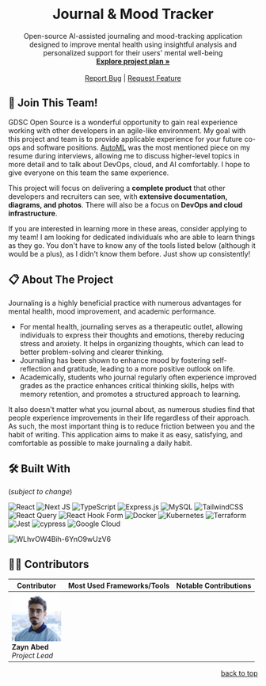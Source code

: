 <a id="readme-top"></a>

<!-- PROJECT SHIELDS -->

<!-- [![Contributors][contributors-shield]][contributors-url]
[![Forks][forks-shield]][forks-url]
[![Stargazers][stars-shield]][stars-url]
[![Issues][issues-shield]][issues-url] -->

<!-- PROJECT LOGO -->
<br />
<div align="center">
  <!-- <a href="https://github.com/othneildrew/Best-README-Template">
    <img src="images/logo.png" alt="Logo" width="80" height="80">
  </a> -->

  <h1 align="center">Journal & Mood Tracker</h1>

  <p align="center">
  Open-source AI-assisted journaling and mood-tracking application designed to improve mental health using insightful analysis and personalized support for their users' mental well-being
    <br />
    <a href="https://github.com/DSC-McMaster-U/ai-journal/blob/main/PROJECT-ROADMAP.MD"><strong>Explore project plan »</strong></a>
    <br />
    <br />
    <!-- <a href="https://github.com/DSC-McMaster-U/ai-journal">View Demo</a> -->
    <!-- | -->
    <a href="https://github.com/DSC-McMaster-U/ai-journal/issues/new?assignees=&labels=&projects=&template=bug_report.md&title=">Report Bug</a>
    |
    <a href="https://github.com/DSC-McMaster-U/ai-journal/issues/new?assignees=&labels=&projects=&template=feature_request.md&title=">Request Feature</a>
  </p>
</div>

<!-- TABLE OF CONTENTS -->
<!-- <details>
  <summary>Table of Contents</summary>
  <ol>
    <li>
      <a href="#about-the-project">About The Project</a>
      <ul>
        <li><a href="#built-with">Built With</a></li>
      </ul>
    </li>
    <li>
      <a href="#getting-started">Getting Started</a>
      <ul>
        <li><a href="#prerequisites">Prerequisites</a></li>
        <li><a href="#installation">Installation</a></li>
      </ul>
    </li>
    <li><a href="#usage">Usage</a></li>
    <li><a href="#roadmap">Roadmap</a></li>
    <li><a href="#contributing">Contributing</a></li>
    <li><a href="#license">License</a></li>
    <li><a href="#contact">Contact</a></li>
    <li><a href="#acknowledgments">Acknowledgments</a></li>
  </ol>
</details> -->

<!-- ABOUT THE PROJECT -->

## 🚨 Join This Team!

GDSC Open Source is a wonderful opportunity to gain real experience working with other developers in an agile-like environment. My goal with this project and team is to provide applicable experience for your future co-ops and software positions. [AutoML](https://github.com/DSC-McMaster-U/Auto-ML) was the most mentioned piece on my resume during interviews, allowing me to discuss higher-level topics in more detail and to talk about DevOps, cloud, and AI comfortably. I hope to give everyone on this team the same experience.

This project will focus on delivering a **complete product** that other developers and recruiters can see, with **extensive documentation, diagrams, and photos**. There will also be a focus on **DevOps and cloud infrastructure**.

If you are interested in learning more in these areas, consider applying to my team! I am looking for dedicated individuals who are able to learn things as they go. You don't have to know any of the tools listed below (although it would be a plus), as I didn't know them before. Just show up consistently!

<!-- ABOUT THE PROJECT -->

## 📋 About The Project

<!-- [![Product Name Screen Shot][product-screenshot]](https://example.com) -->

Journaling is a highly beneficial practice with numerous advantages for mental health, mood improvement, and academic performance.

- For mental health, journaling serves as a therapeutic outlet, allowing individuals to express their thoughts and emotions, thereby reducing stress and anxiety. It helps in organizing thoughts, which can lead to better problem-solving and clearer thinking.
- Journaling has been shown to enhance mood by fostering self-reflection and gratitude, leading to a more positive outlook on life.
- Academically, students who journal regularly often experience improved grades as the practice enhances critical thinking skills, helps with memory retention, and promotes a structured approach to learning.

It also doesn't matter what you journal about, as numerous studies find that people experience improvements in their life regardless of their approach. As such, the most important thing is to reduce friction between you and the habit of writing. This application aims to make it as easy, satisfying, and comfortable as possible to make journaling a daily habit.

<!-- TOOLS -->

## 🛠️ Built With

(_*subject to change*_)

![React](https://img.shields.io/badge/react-%2320232a.svg?style=for-the-badge&logo=react&logoColor=%2361DAFB)
![Next JS](https://img.shields.io/badge/Next-black?style=for-the-badge&logo=next.js&logoColor=white)
![TypeScript](https://img.shields.io/badge/typescript-%23007ACC.svg?style=for-the-badge&logo=typescript&logoColor=white)
![Express.js](https://img.shields.io/badge/express.js-%23404d59.svg?style=for-the-badge&logo=express&logoColor=%2361DAFB)
![MySQL](https://img.shields.io/badge/mysql-4479A1.svg?style=for-the-badge&logo=mysql&logoColor=white)
![TailwindCSS](https://img.shields.io/badge/tailwindcss-%2338B2AC.svg?style=for-the-badge&logo=tailwind-css&logoColor=white)
![React Query](https://img.shields.io/badge/-React%20Query-FF4154?style=for-the-badge&logo=react%20query&logoColor=white)
![React Hook Form](https://img.shields.io/badge/React%20Hook%20Form-%23EC5990.svg?style=for-the-badge&logo=reacthookform&logoColor=white)
![Docker](https://img.shields.io/badge/docker-%230db7ed.svg?style=for-the-badge&logo=docker&logoColor=white)
![Kubernetes](https://img.shields.io/badge/kubernetes-%23326ce5.svg?style=for-the-badge&logo=kubernetes&logoColor=white)
![Terraform](https://img.shields.io/badge/terraform-%235835CC.svg?style=for-the-badge&logo=terraform&logoColor=white)
![Jest](https://img.shields.io/badge/-jest-%23C21325?style=for-the-badge&logo=jest&logoColor=white)
![cypress](https://img.shields.io/badge/-cypress-%23E5E5E5?style=for-the-badge&logo=cypress&logoColor=058a5e)
![Google Cloud](https://img.shields.io/badge/GoogleCloud-%234285F4.svg?style=for-the-badge&logo=google-cloud&logoColor=white)

![WLhvOW4Bih-6YnO9wUzV6](https://github.com/user-attachments/assets/6de4db53-d698-4722-bbd7-ddc5fe0b7860)

## 🧑‍💻 Contributors

| <div style="width:100px"> Contributor </div>                                                                   | Most Used Frameworks/Tools | Notable Contributions |
| -------------------------------------------------------------------------------------------------------------- | -------------------------- | --------------------- |
| <img src="docs/assets/zayn.jpg" alt="Zayn Abed" width="100"/> <br/> **Zayn Abed** <br/> <i/> Project Lead </i> |                            |                       |

<p align="right"><a href="#readme-top">back to top</a></p>

<!-- MARKDOWN LINKS & IMAGES -->

[contributors-shield]: https://img.shields.io/github/contributors/othneildrew/Best-README-Template.svg?style=for-the-badge
[contributors-url]: https://github.com/othneildrew/Best-README-Template/graphs/contributors
[forks-shield]: https://img.shields.io/github/forks/othneildrew/Best-README-Template.svg?style=for-the-badge
[forks-url]: https://github.com/othneildrew/Best-README-Template/network/members
[stars-shield]: https://img.shields.io/github/stars/othneildrew/Best-README-Template.svg?style=for-the-badge
[stars-url]: https://github.com/othneildrew/Best-README-Template/stargazers
[issues-shield]: https://img.shields.io/github/issues/othneildrew/Best-README-Template.svg?style=for-the-badge
[issues-url]: https://github.com/othneildrew/Best-README-Template/issues
[product-screenshot]: images/screenshot.png
